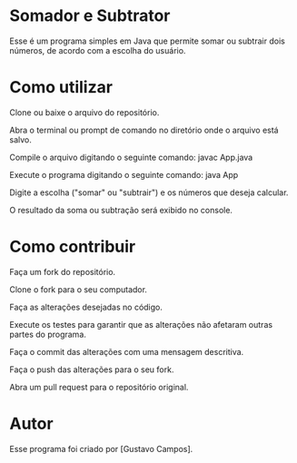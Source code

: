  <h1> Somador e Subtrator  </h1>
Esse é um programa simples em Java que permite somar ou subtrair dois números, de acordo com a escolha do usuário.

 <h1>Como utilizar </h1>
Clone ou baixe o arquivo do repositório.

Abra o terminal ou prompt de comando no diretório onde o arquivo está salvo.

Compile o arquivo digitando o seguinte comando: javac App.java

Execute o programa digitando o seguinte comando: java App

Digite a escolha ("somar" ou "subtrair") e os números que deseja calcular.

O resultado da soma ou subtração será exibido no console.

 <h1> Como contribuir  </h1>
Faça um fork do repositório.

Clone o fork para o seu computador.

Faça as alterações desejadas no código.

Execute os testes para garantir que as alterações não afetaram outras partes do programa.

Faça o commit das alterações com uma mensagem descritiva.

Faça o push das alterações para o seu fork.

Abra um pull request para o repositório original.

 <h1> Autor  </h1>
Esse programa foi criado por [Gustavo Campos].
